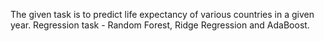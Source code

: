 The given task is to predict life expectancy of various countries in a given year. Regression task - Random Forest, Ridge Regression and AdaBoost. 